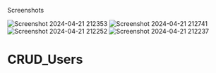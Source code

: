 Screenshots

![Screenshot 2024-04-21 212353](https://github.com/MehvishSheikh/CRUD_Users/assets/130210811/3ef8de1a-097b-4e9c-a1f9-88aeb10625c9)
![Screenshot 2024-04-21 212741](https://github.com/MehvishSheikh/CRUD_Users/assets/130210811/9334c0c9-4c44-4ea0-9a6a-8c73ad6f72da)
![Screenshot 2024-04-21 212252](https://github.com/MehvishSheikh/CRUD_Users/assets/130210811/96aa6b66-1b48-4b0a-8a2f-324566d3c2b1)
![Screenshot 2024-04-21 212237](https://github.com/MehvishSheikh/CRUD_Users/assets/130210811/8000684e-a875-472a-bf2a-741af53ffb88)
# CRUD_Users
